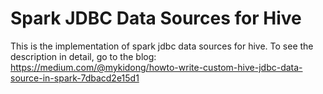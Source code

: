 # Spark JDBC Data Sources for Hive

This is the implementation of spark jdbc data sources for hive. To see the description in detail, go to the blog: https://medium.com/@mykidong/howto-write-custom-hive-jdbc-data-source-in-spark-7dbacd2e15d1
